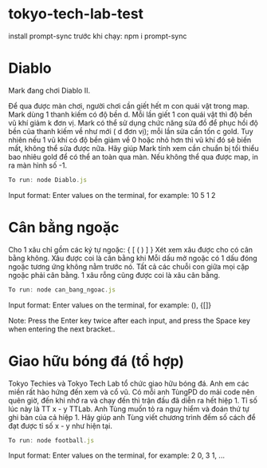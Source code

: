 # tokyo-tech-lab-test
install prompt-sync trước khi chạy:  npm i prompt-sync

# Diablo
Mark đang chơi Diablo II.

Để qua được màn chơi, người chơi cần giết hết m con quái vật trong map. Mark dùng 1 thanh kiếm có độ bền d. Mỗi lần giết 1 con quái vật thì độ bền vũ khí giảm k đơn vị. Mark có thể sử dụng chức năng sửa đồ để phục hồi độ bền của thanh kiếm về như mới ( d đơn vị); mỗi lần sửa cần tốn c gold. Tuy nhiên nếu 1 vũ khí có độ bền giảm về 0 hoặc nhỏ hơn thì vũ khí đó sẽ biến mất, không thể sửa được nữa.
Hãy giúp Mark tính xem cần chuẩn bị tối thiểu bao nhiêu gold để có thể an toàn qua màn. Nếu không thể qua được map, in ra màn hình số -1.

```js
To run: node Diablo.js
```

Input format: Enter values on the terminal, for example: 10 5 1 2

# Cân bằng ngoặc
Cho 1 xâu chỉ gồm các ký tự ngoặc: { [ ( ) ] }
Xét xem xâu được cho có cân bằng không.
Xâu được coi là cân bằng khi
Mỗi dấu mở ngoặc có 1 dấu đóng ngoặc tương ứng không nằm trước nó.
Tất cả các chuỗi con giữa mọi cặp ngoặc phải cân bằng.
1 xâu rỗng cũng được coi là xâu cân bằng.

```js
To run: node can_bang_ngoac.js
```

Input format: Enter values on the terminal, for example: (), {[]}

Note: Press the Enter key twice after each input, and press the Space key when entering the next bracket..

# Giao hữu bóng đá (tổ hợp)
Tokyo Techies và Tokyo Tech Lab tổ chức giao hữu bóng đá. Anh em các miền rất hào hứng đến xem và cổ vũ.
Có mỗi anh TùngPD do mải code nên quên giờ, đến khi nhớ ra và chạy đến thì trận đấu đã diễn ra hết hiệp 1. Tỉ số lúc này là TT x - y TTLab. Anh Tùng muốn tỏ ra nguy hiểm và đoán thứ tự ghi bàn của cả hiệp 1.
Hãy giúp anh Tùng viết chương trình đếm số cách để đạt được tỉ số x - y như hiện tại.

```js
To run: node football.js
```

Input format: Enter values on the terminal, for example: 2 0, 3 1, ...
